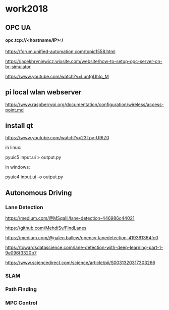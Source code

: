 # work2018

## OPC UA

#### opc.tcp://<hostname/IP>:<TCP port>/<optional>
  
 https://forum.unified-automation.com/topic1558.html

https://jacekhryniewicz.wixsite.com/website/how-to-setup-opc-server-on-br-simulator

https://www.youtube.com/watch?v=LunfgUhlo_M

## pi local wlan webserver

https://www.raspberrypi.org/documentation/configuration/wireless/access-point.md

## install qt

https://www.youtube.com/watch?v=23Tpy-U9tZ0

in linux:

pyuic5 input.ui > output.py 

in windows: 

pyuic4 input.ui -o output.py

## Autonomous Driving

### Lane Detection

https://medium.com/@MSqalli/lane-detection-446986c44021

https://github.com/MehdiSv/FindLanes

https://medium.com/@galen.ballew/opencv-lanedetection-419361364fc0

https://towardsdatascience.com/lane-detection-with-deep-learning-part-1-9e096f3320b7

https://www.sciencedirect.com/science/article/pii/S0031320317303266

### SLAM

### Path Finding

### MPC Control

